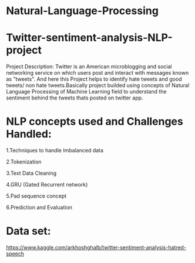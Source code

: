 # Natural-Language-Processing

# Twitter-sentiment-analysis-NLP-project

Project Description:
Twitter is an American microblogging and social networking service on which users post and interact with messages known as "tweets". And here this Project helps to identify hate tweets and good tweets/ non hate tweets.Basically project builded using concepts of Natural Language Processing of Machine Learning field to understand the sentiment behind the tweets thats posted on twitter app.

# NLP concepts used and Challenges Handled:

1.Techniques to handle Imbalanced data

2.Tokenization

3.Text Data Cleaning

4.GRU (Gated Recurrent network)

5.Pad sequence concept

6.Prediction and Evaluation

# Data set:
https://www.kaggle.com/arkhoshghalb/twitter-sentiment-analysis-hatred-speech
